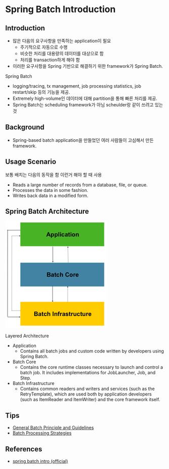 # Spring Batch Introduction

## Introduction

- 많은 다음의 요구사항을 만족하는 application이 필요
  - 주기적으로 자동으로 수행
  - 비슷한 처리를 대용량의 데이터를 대상으로 함
  - 처리를 transaction하게 해야 함
- 이러한 요구사항을 Spring 기반으로 해결하기 위한 framework가 Spring Batch.

Spring Batch

- logging/tracing, tx management, job processing statistics, job restart/skip 등의 기능을 제공.
- Extremely high-volume인 데이터에 대해 partition을 통해 빠른 처리를 제공.
- Spring Batch는 scheduling framework가 아님 scheulder랑 같이 쓰려고 있는 것

## Background

- Spring-based batch application을 만들었던 여러 사람들이 고심해서 만든 framework.

## Usage Scenario

보통 배치는 다음의 동작을 함 이런거 해야 할 때 사용

- Reads a large number of records from a database, file, or queue.
- Processes the data in some fashion.
- Writes back data in a modified form.

## Spring Batch Architecture

![layered-architecture](./img/spring-batch-introduction-layered-architecture.png)

Layered Architecture

- Application
  - Contains all batch jobs and custom code written by developers using Spring Batch.
- Batch Core
  - Contains the core runtime classes necessary to launch and control a batch job.
    It includes implementations for JobLauncher, Job, and Step.
- Batch Infrastructure
  - Contains common readers and writers and services (such as the RetryTemplate), which are used both by application
    developers (such as ItemReader and ItemWriter) and the core framework itself.

## Tips

- [General Batch Principle and Guidelines](https://docs.spring.io/spring-batch/docs/current/reference/html/spring-batch-intro.html#batchArchitectureConsiderations)
- [Batch Processing Strategies](https://docs.spring.io/spring-batch/docs/current/reference/html/spring-batch-intro.html#batchProcessingStrategy)

## References

- [spring batch intro (official)](https://docs.spring.io/spring-batch/docs/current/reference/html/spring-batch-intro.html)
